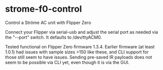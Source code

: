 # strome-f0-control

Control a Ströme AC unit with Flipper Zero

Connect your Flipper via serial-usb and adjust the serial port as needed via
the "--port" switch. It defaults to /dev/ttyACM0.

Tested functional on Flipper Zero firmware 1.3.4. Earlier firmware (at least
1.0.1) had issues with sample sizes >150 like these, and CLI support for
those still seem to have issues. Sending pre-saved IR payloads does not
seem to be possible via CLI yet, even though it is via the GUI.



